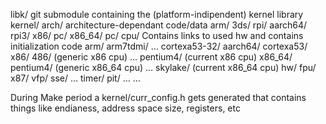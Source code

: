 libk/ git submodule containing the (platform-indipendent) kernel library
kernel/
    arch/ architecture-dependant code/data
        arm/
            3ds/
            rpi/
        aarch64/
            rpi3/
        x86/
            pc/
        x86_64/
            pc/
    cpu/ Contains links to used hw and contains initialization code
        arm/
            arm7tdmi/
            …
            cortexa53-32/
        aarch64/
            cortexa53/
        x86/
            486/ (generic x86 cpu)
            …
            pentium4/ (current x86 cpu)
        x86_64/
            pentium4/ (generic x86_64 cpu)
            …
            skylake/ (current x86_64 cpu)
    hw/
        fpu/
            x87/
            vfp/
            sse/
            …
        timer/
            pit/
            …
        …

During Make period a kernel/curr_config.h gets generated that contains things like endianess, address space size, registers, etc
